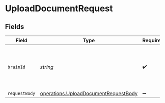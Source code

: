 # UploadDocumentRequest


## Fields

| Field                                                                                        | Type                                                                                         | Required                                                                                     | Description                                                                                  |
| -------------------------------------------------------------------------------------------- | -------------------------------------------------------------------------------------------- | -------------------------------------------------------------------------------------------- | -------------------------------------------------------------------------------------------- |
| `brainId`                                                                                    | *string*                                                                                     | :heavy_check_mark:                                                                           | The ID of the knowledge base to which the document belongs                                   |
| `requestBody`                                                                                | [operations.UploadDocumentRequestBody](../../models/operations/uploaddocumentrequestbody.md) | :heavy_minus_sign:                                                                           | N/A                                                                                          |